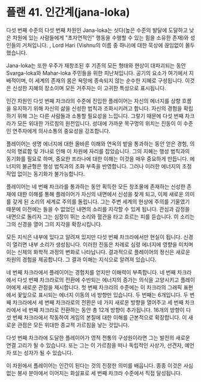# 플랜 41. 인간계(jana-loka)

다섯 번째 수준의 다섯 번째 차원인 Jana-loka는 싯다(높은 수준의 발달에 도달하고 낮은 차원에 있는 사람들에게 "초자연적인" 행동을 수행할 수 있는 힘을 소유한 존재)와 성인들의 거처입니다. , Lord Hari (Vishnu의 이름 중 하나)에 대한 묵상에 끊임없이 몰두했습니다.

Jana-loka는 또한 우주가 재창조된 후 기존의 모든 형태와 현상이 대파괴되는 동안 Svarga-loka와 Mahar-loka 주민들을 위한 피난처입니다. 공기의 요소가 여기에서 지배적이며, 이 세계의 존재의 몸은 욕망에 종속되지 않는 순수한 지혜로 구성됩니다. 이것은 신성한 지혜의 장소이며 모든 거주자는 이 고귀한 특성으로 표시됩니다.

인간 차원인 다섯 번째 차크라의 수준에 진입한 플레이어는 자신의 에너지를 상향 흐름을 유지하기 위해 자신의 삶을 신성한 법칙과 조화시키려고 합니다. 자신의 경험을 확립하기 위해 그는 다른 사람들과 소통할 필요성을 느낍니다. 그렇기 때문에 다섯 번째 차크라가 모든 위대한 가르침의 원천입니다. 성대에 가까운 목구멍의 위치는 진동이 이 수준인 연주자에게 의사소통의 중요성을 강조합니다.

플레이어는 생명 에너지에 대한 올바른 이해와 연옥의 밭을 통과하는 동안 얻은 경험, 의식의 명료함 및 갸나로 인해 이 차원에 자리를 잡았습니다. 그의 지혜는 행성 법칙과의 동기화를 필요로 하며, 중요한 프라나에 대한 이해는 이것을 매우 중요하게 만듭니다. 에너지의 불균형은 행성 법칙과의 조화 부족을 반영합니다. 그러나 이러한 에너지의 조정 작업 없이는 동기화가 불가능합니다.

플레이어는 네 번째 차크라를 통과하는 동안 획득한 모든 창조물에 존재하는 신성한 존재에 대한 이해를 통해 플레이어가 자신의 내면에서 신성을 찾게 되고, 이제 새로운 의미를 갖게 된 소리의 세계로 주의를 돌립니다. 그는 주변 세계의 현상에 주의를 기울였기 때문에 이전에는 들을 수 없었던 내면의 소리를 지각할 수 있게 됩니다. 관심과 감정을 내면으로 돌리자 그는 심장이 뛰는 소리와 혈관을 타고 흐르는 피를 듣습니다. 이 소리는 그의 신경을 열어 그의 지각을 확장시킵니다.

모든 지식은 내부에 있다고 알려져 있지만 다섯 번째 차크라에서만 현실이 됩니다. 신경이 열리면 내부 소리가 생성됩니다. 이러한 진동은 차례로 심령 에너지에 영향을 미치며 이는 신체의 화학적 과정의 변화로 나타납니다. 결과적으로 플레이어의 정신은 새로운 차원의 경험을 제공합니다. 그 결과 이해는 지식으로 알려져 있습니다.

네 번째 차크라에서 플레이어는 경험치를 얻지만 이해력이 부족합니다. 네 번째 차크라에서 다섯 번째 차크라로의 전환에 수반되는 에너지의 증가는 의식을 고양시키고 플레이어에게 새로운 관점을 제시합니다. 첫 번째 차크라의 수준에는 이 차크라의 그래픽 표현에서 꽃잎으로 표시되는 에너지 이동의 네 방향만 있습니다. 두 번째는 6개입니다. 두 번째 차크라에서 세 번째 차크라로의 전환은 네 가지 새로운 방향을 열어주고 세 번째 차크라에서 네 번째 차크라로 전환하는 동안 총 12개 방향이 추가됩니다. 16개의 방향이 다섯 번째 차크라에서 작동하여 게임의 본질에 대한 이해를 근본적으로 확장합니다. 이 새로운 관점은 모든 위대한 종교적 가르침을 낳는 것입니다.

다섯 번째 차크라에 도달한 플레이어가 영적 전통의 구성원이라면 그는 발전의 새로운 연결 고리가 될 수 있습니다. 또는 그는 이 가르침을 떠나 독립적인 사상가, 선견자, 예언자 또는 성자가 될 수 있습니다.

이 차원에서 플레이어는 인간이 된다는 것의 진정한 의미를 배웁니다. 종종 이것은 사심없는 봉사 분야에서 이어지는 화살표로 세 번째 차크라 수준에서 직접 달성됩니다.
